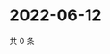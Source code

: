 # 2022-06-12

共 0 条

<!-- BEGIN WEIBO -->
<!-- 最后更新时间 Sun Jun 12 2022 00:01:19 GMT+0800 (China Standard Time) -->

<!-- END WEIBO -->
